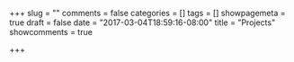 +++
slug = ""
comments = false
categories = []
tags = []
showpagemeta = true
draft = false
date = "2017-03-04T18:59:16-08:00"
title = "Projects"
showcomments = true

+++

